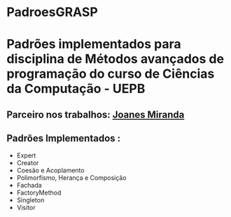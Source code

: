 # PadroesGRASP

# Padrões implementados para disciplina de Métodos avançados de programação do curso de Ciências da Computação - UEPB

## Parceiro nos trabalhos: <a href=https://github.com/JoanesMiranda>Joanes Miranda</a>

## Padrões Implementados :
- Expert
- Creator
- Coesão e Acoplamento
- Polimorfismo, Herança e Composição
- Fachada
- FactoryMethod
- Singleton
- Visitor
